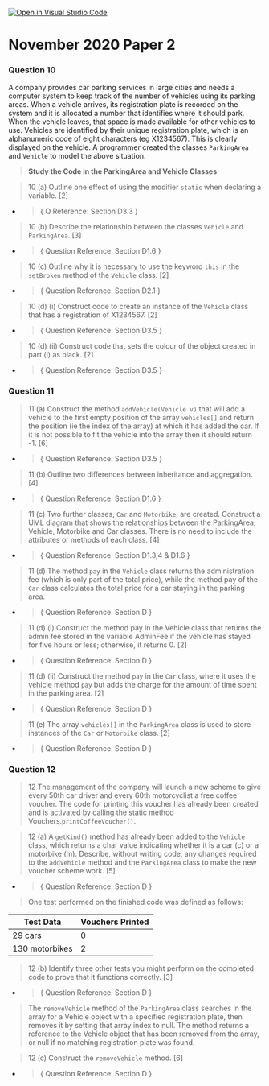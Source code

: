 [![Open in Visual Studio Code](https://classroom.github.com/assets/open-in-vscode-718a45dd9cf7e7f842a935f5ebbe5719a5e09af4491e668f4dbf3b35d5cca122.svg)](https://classroom.github.com/online_ide?assignment_repo_id=11508100&assignment_repo_type=AssignmentRepo)
# November 2020 Paper 2

### Question 10

A company provides car parking services in large cities and needs a computer system to keep track of the number of vehicles using its parking areas. 
When a vehicle arrives, its registration plate is recorded on the system and it is allocated a number that identifies where it should park. When the vehicle leaves, that space is made available for other vehicles to use. 
Vehicles are identified by their unique registration plate, which is an alphanumeric code of 
eight characters (eg X1234567). This is clearly displayed on the vehicle. 
A programmer created the classes `ParkingArea` and `Vehicle` to model the above situation. 

> **Study the Code in the ParkingArea and Vehicle Classes**

> 10 (a) Outline one effect of using the modifier `static` when declaring a variable. [2]

- > { Q Reference: Section D3.3 }

> 10 (b) Describe the relationship between the classes `Vehicle` and `ParkingArea`.	[3] 

- > { Question Reference: Section D1.6 }

> 10 (c) Outline why it is necessary to use the keyword `this` in the `setBroken` method of the  `Vehicle` class.	[2] 

- > { Question Reference: Section D2.1 }

> 10 (d) (i)	Construct code to create an instance of the `Vehicle` class that has a registration of X1234567.	[2]

- > { Question Reference: Section D3.5 }

> 10 (d) (ii)	Construct code that sets the colour of the object created in part (i) as black.	[2] 

- > { Question Reference: Section D3.5 }

### Question 11

> 11 (a) Construct the method `addVehicle(Vehicle v)` that will add a vehicle to the first empty position of the array `vehicles[]` and return the position (ie the index of the array) at which it has added the car. If it is not possible to fit the vehicle into the array 
then it should return -1.	[6] 

- > { Question Reference: Section D3.5 }

> 11 (b) Outline two differences between inheritance and aggregation.	[4]

- > { Question Reference: Section D1.6 }

> 11 (c) Two further classes, `Car` and `Motorbike`, are created. Construct a UML diagram that shows the relationships between the ParkingArea, Vehicle, Motorbike and Car classes. There is no need to include the attributes or methods of each class.	[4] 

- > { Question Reference: Section D1.3,4 & D1.6 }

 > 11 (d) The method `pay` in the `Vehicle` class returns the administration fee (which is only part of the total price), while the method pay of the `Car` class calculates the total price for a car staying in the parking area. 

 - > { Question Reference: Section D }

 > 11 (d) (i) Construct the method pay in the Vehicle class that returns the admin fee stored in the variable AdminFee if the vehicle has stayed for five hours or less; otherwise, it returns 0.	[2] 

 - > { Question Reference: Section D }

 > 11 (d) (ii) Construct the method `pay` in the `Car` class, where it uses the vehicle method `pay` but adds the charge for the amount of time spent in the parking area.	[2] 

  - > { Question Reference: Section D }

 > 11 (e) The array `vehicles[]` in the `ParkingArea` class is used to store instances of the `Car` or `Motorbike` class. [2]

 - > { Question Reference: Section D }

 ### Question 12

 > 12 The management of the company will launch a new scheme to give every 50th car driver and every 60th motorcyclist a free coffee voucher. The code for printing this voucher has already been created and is activated by calling the static method Vouchers.`printCoffeeVoucher()`. 

  > 12 (a) A `getKind()` method has already been added to the `Vehicle` class, which returns a char value indicating whether it is a car (c) or a motorbike (m). 
 Describe, without writing code, any changes required to the `addVehicle` method and the `ParkingArea` class to make the new voucher scheme work.	[5] 

  - > { Question Reference: Section D }

 > One test performed on the finished code was defined as follows: 

 Test Data | Vouchers Printed
 -----|-----
 29 cars | 0
 130 motorbikes | 2

 > 12 (b) Identify three other tests you might perform on the completed code to prove that it 
functions correctly. [3]

 - > { Question Reference: Section D }

> The `removeVehicle` method of the `ParkingArea` class searches in the array for a Vehicle 
object with a specified registration plate, then removes it by setting that array index to null. The method returns a reference to the Vehicle object that has been removed from the array, or null if no matching registration plate was found. 

> 12 (c) Construct the `removeVehicle` method. [6]

 - > { Question Reference: Section D }
